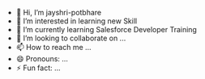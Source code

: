 - 👋 Hi, I’m jayshri-potbhare
- 👀 I’m interested in learning new Skill 
- 🌱 I’m currently learning Salesforce Developer Training
- 💞️ I’m looking to collaborate on ...
- 📫 How to reach me ...
- 😄 Pronouns: ...
- ⚡ Fun fact: ...

<!---
Jayshri1993/Jayshri1993 is a ✨ special ✨ repository because its `README.md` (this file) appears on your GitHub profile.
You can click the Preview link to take a look at your changes.
--->
